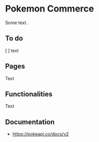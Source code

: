 # Pokemon Commerce

Some text.

## To do

[ ] text

## Pages

Text

## Functionalities

Text

## Documentation

- https://pokeapi.co/docs/v2

